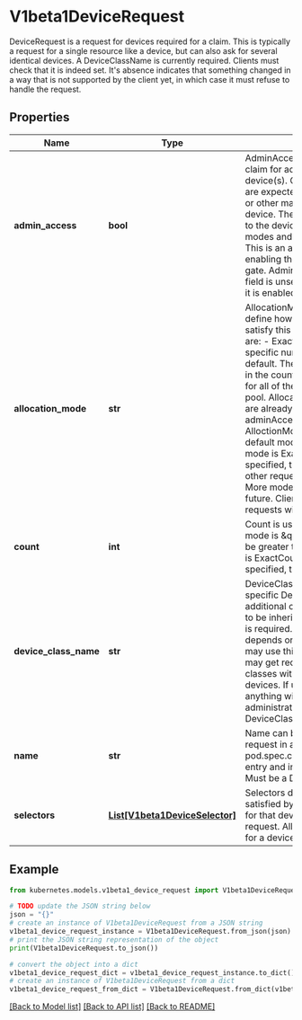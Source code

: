 # V1beta1DeviceRequest

DeviceRequest is a request for devices required for a claim. This is typically a request for a single resource like a device, but can also ask for several identical devices.  A DeviceClassName is currently required. Clients must check that it is indeed set. It's absence indicates that something changed in a way that is not supported by the client yet, in which case it must refuse to handle the request.

## Properties

Name | Type | Description | Notes
------------ | ------------- | ------------- | -------------
**admin_access** | **bool** | AdminAccess indicates that this is a claim for administrative access to the device(s). Claims with AdminAccess are expected to be used for monitoring or other management services for a device.  They ignore all ordinary claims to the device with respect to access modes and any resource allocations.  This is an alpha field and requires enabling the DRAAdminAccess feature gate. Admin access is disabled if this field is unset or set to false, otherwise it is enabled. | [optional] 
**allocation_mode** | **str** | AllocationMode and its related fields define how devices are allocated to satisfy this request. Supported values are:  - ExactCount: This request is for a specific number of devices.   This is the default. The exact number is provided in the   count field.  - All: This request is for all of the matching devices in a pool.   Allocation will fail if some devices are already allocated,   unless adminAccess is requested.  If AlloctionMode is not specified, the default mode is ExactCount. If the mode is ExactCount and count is not specified, the default count is one. Any other requests must specify this field.  More modes may get added in the future. Clients must refuse to handle requests with unknown modes. | [optional] 
**count** | **int** | Count is used only when the count mode is \&quot;ExactCount\&quot;. Must be greater than zero. If AllocationMode is ExactCount and this field is not specified, the default is one. | [optional] 
**device_class_name** | **str** | DeviceClassName references a specific DeviceClass, which can define additional configuration and selectors to be inherited by this request.  A class is required. Which classes are available depends on the cluster.  Administrators may use this to restrict which devices may get requested by only installing classes with selectors for permitted devices. If users are free to request anything without restrictions, then administrators can create an empty DeviceClass for users to reference. | [default to '']
**name** | **str** | Name can be used to reference this request in a pod.spec.containers[].resources.claims entry and in a constraint of the claim.  Must be a DNS label. | [default to '']
**selectors** | [**List[V1beta1DeviceSelector]**](V1beta1DeviceSelector.md) | Selectors define criteria which must be satisfied by a specific device in order for that device to be considered for this request. All selectors must be satisfied for a device to be considered. | [optional] 

## Example

```python
from kubernetes.models.v1beta1_device_request import V1beta1DeviceRequest

# TODO update the JSON string below
json = "{}"
# create an instance of V1beta1DeviceRequest from a JSON string
v1beta1_device_request_instance = V1beta1DeviceRequest.from_json(json)
# print the JSON string representation of the object
print(V1beta1DeviceRequest.to_json())

# convert the object into a dict
v1beta1_device_request_dict = v1beta1_device_request_instance.to_dict()
# create an instance of V1beta1DeviceRequest from a dict
v1beta1_device_request_from_dict = V1beta1DeviceRequest.from_dict(v1beta1_device_request_dict)
```
[[Back to Model list]](../README.md#documentation-for-models) [[Back to API list]](../README.md#documentation-for-api-endpoints) [[Back to README]](../README.md)


